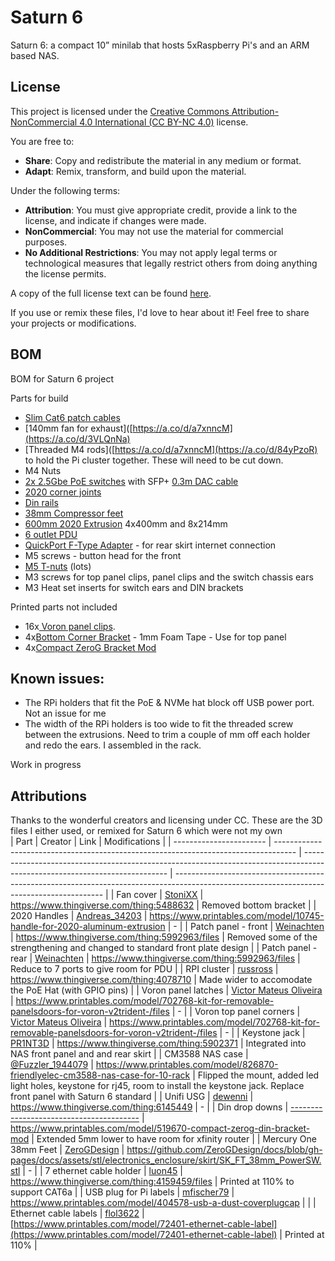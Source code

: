 # Saturn 6 
Saturn 6: a compact 10” minilab that hosts 5xRaspberry Pi's and an ARM based NAS.


## License

This project is licensed under the [Creative Commons Attribution-NonCommercial 4.0 International (CC BY-NC 4.0)](https://creativecommons.org/licenses/by-nc/4.0/) license.

You are free to:  
- **Share**: Copy and redistribute the material in any medium or format.  
- **Adapt**: Remix, transform, and build upon the material.  

Under the following terms:  
- **Attribution**: You must give appropriate credit, provide a link to the license, and indicate if changes were made.  
- **NonCommercial**: You may not use the material for commercial purposes.  
- **No Additional Restrictions**: You may not apply legal terms or technological measures that legally restrict others from doing anything the license permits.  

A copy of the full license text can be found [here](https://creativecommons.org/licenses/by-nc/4.0/legalcode).

If you use or remix these files, I'd love to hear about it! Feel free to share your projects or modifications.

## BOM
BOM for Saturn 6 project

Parts for build
 - [Slim Cat6 patch cables](https://a.co/d/a7xnncM)
 - [140mm fan for exhaust]([https://a.co/d/a7xnncM](https://a.co/d/3VLQnNa)
 - [Threaded M4 rods]([https://a.co/d/a7xnncM](https://a.co/d/84yPzoR) to hold the Pi cluster together. These will need to be cut down.
 - M4 Nuts
 - [2x 2.5Gbe PoE switches](https://a.co/d/4PgA6Y8) with SFP+
	[0.3m DAC cable](https://a.co/d/iWrGbuD)
 - [2020 corner joints](https://a.co/d/eAyFSsW)
 - [Din rails](https://a.co/d/a7xnncM)
 - [38mm Compressor feet](https://a.co/d/a7xnncM)
 - [600mm 2020 Extrusion](https://a.co/d/5f3lkJL) 4x400mm and 8x214mm
 - [6 outlet PDU](https://www.aliexpress.us/item/3256805777681738.html?spm=a2g0o.order_list.order_list_main.5.21ef194d0AyTGm&gatewayAdapt=glo2usa)
 - [QuickPort F-Type Adapter](https://a.co/d/gwulnIx) - for rear skirt internet connection
 - M5 screws - button head for the front
 - [M5 T-nuts](https://a.co/d/aCP52xv) (lots)
 - M3 screws for top panel clips, panel clips and the switch chassis ears
 - M3 Heat set inserts for switch ears and DIN brackets

Printed parts not included
 - 16x[ Voron panel clips](https://www.printables.com/model/702768-kit-for-removable-panelsdoors-for-voron-v2trident-/files). 
 - 4x[Bottom Corner Bracket](https://www.printables.com/model/702768-kit-for-removable-panelsdoors-for-voron-v2trident-/files) - 1mm Foam Tape - Use for top panel
 - 4x[Compact ZeroG Bracket Mod](https://www.printables.com/model/519670-compact-zerog-din-bracket-mod)

## Known issues:

- The RPi holders that fit the PoE & NVMe hat block off USB power port. Not an issue for me
- The width of the RPi holders is too wide to fit the threaded screw between the extrusions. Need to trim a couple of mm off each holder and redo the ears. I assembled in the rack.


Work in progress


## Attributions
Thanks to the wonderful creators and licensing under CC. These are the 3D files I either used, or remixed for Saturn 6 which were not my own                                                                                                 
| Part                    | Creator                                                                             | Link                                                                                                                       | Modifications                                                                                                                              |
| ----------------------- | ----------------------------------------------------------------------------------- | -------------------------------------------------------------------------------------------------------------------------- | ------------------------------------------------------------------------------------------------------------------------------------------ |
| Fan cover               | [StoniXX](https://www.thingiverse.com/StoniXX)                                      | https://www.thingiverse.com/thing:5488632                                                                                  | Removed bottom bracket                                                                                                                     |
| 2020 Handles            | [Andreas_34203](https://www.printables.com/@Andreas_34203)                          | https://www.printables.com/model/10745-handle-for-2020-aluminum-extrusion                                                  | -                                                                                                                                          |
| Patch panel - front     | [Weinachten](https://www.thingiverse.com/Weinachten)                                | https://www.thingiverse.com/thing:5992963/files                                                                            | Removed some of the strengthening and changed to standard front plate design                                                               |
| Patch panel - rear      | [Weinachten](https://www.thingiverse.com/Weinachten)                                | https://www.thingiverse.com/thing:5992963/files                                                                            | Reduce to 7 ports to give room for PDU                                                                                                     |
| RPI cluster             | [russross](https://www.thingiverse.com/russross)                                    | https://www.thingiverse.com/thing:4078710                                                                                  | Made wider to accomodate the PoE Hat (with GPIO pins)                                                                                      |
| Voron panel latches     | [Victor Mateus Oliveira](https://www.printables.com/@VictorMateusO_607762)          | https://www.printables.com/model/702768-kit-for-removable-panelsdoors-for-voron-v2trident-/files                           | -                                                                                                                                          |
| Voron top panel corners | [Victor Mateus Oliveira](https://www.printables.com/@VictorMateusO_607762)          | https://www.printables.com/model/702768-kit-for-removable-panelsdoors-for-voron-v2trident-/files                           | -                                                                                                                                          |
| Keystone jack           | [PR1NT3D](https://www.thingiverse.com/PR1NT3D)                                      | https://www.thingiverse.com/thing:5902371                                                                                  | Integrated into NAS front panel and and rear skirt                                                                                         |
| CM3588 NAS case         | [@Fuzzler_1944079](https://www.printables.com/@Fuzzler_1944079)                     | https://www.printables.com/model/826870-friendlyelec-cm3588-nas-case-for-10-rack                                           | Flipped the mount, added led light holes, keystone for rj45, room to install the keystone jack. Replace front panel with Saturn 6 standard |
| Unifi USG               | [dewenni](https://www.thingiverse.com/dewenni)                                      | https://www.thingiverse.com/thing:6145449                                                                                  | -                                                                                                                                          |
| Din drop downs          | [----------------------------------------](https://www.printables.com/@_172228)     | https://www.printables.com/model/519670-compact-zerog-din-bracket-mod                                                      | Extended 5mm lower to have room for xfinity router                                                                                         |
| Mercury One 38mm Feet   | [ZeroGDesign](https://github.com/ZeroGDesign/docs/commits?author=ZeroGDesign) | https://github.com/ZeroGDesign/docs/blob/gh-pages/docs/assets/stl/electronics_enclosure/skirt/SK_FT_38mm_PowerSW.stl       | -                                                                                                                                          |
| 7 ethernet cable holder | [luon45](https://www.thingiverse.com/Gluon45)                                       | https://www.thingiverse.com/thing:4159459/files                                                                            | Printed at 110% to support CAT6a                                                                                                           |
| USB plug for Pi labels  | [mfischer79](https://www.printables.com/@mfischer79)                                | https://www.printables.com/model/404578-usb-a-dust-coverplugcap                                                            |                                                                                                                                            |
| Ethernet cable labels   | [flol3622](https://www.printables.com/@flol3622)                                    | [https://www.printables.com/model/72401-ethernet-cable-label](https://www.printables.com/model/72401-ethernet-cable-label) | Printed at 110%                                                                                                                            |
